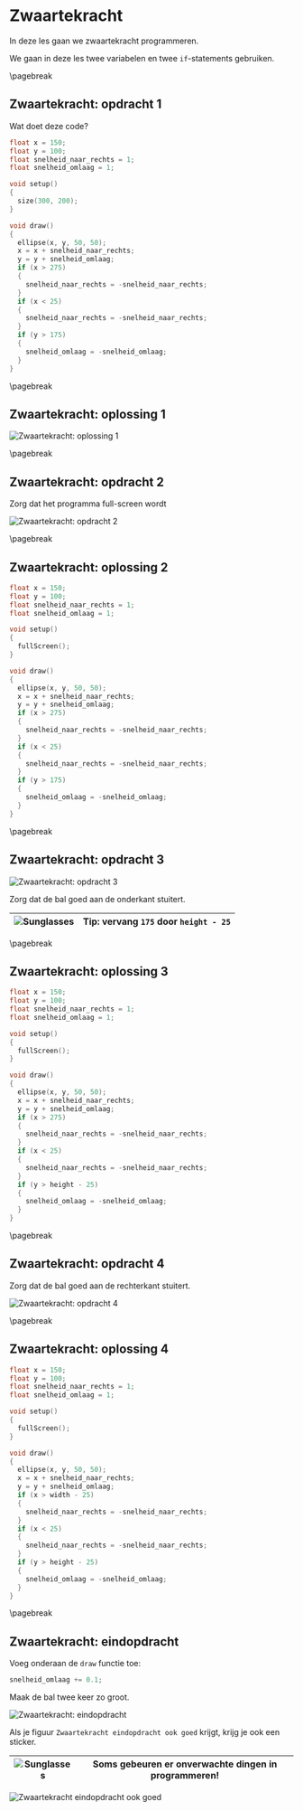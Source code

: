 # Zwaartekracht

In deze les gaan we zwaartekracht programmeren.

We gaan in deze les twee variabelen en twee `if`-statements gebruiken. 

\pagebreak

## Zwaartekracht: opdracht 1

Wat doet deze code?

```c++
float x = 150;
float y = 100;
float snelheid_naar_rechts = 1;
float snelheid_omlaag = 1;

void setup()
{
  size(300, 200);
}

void draw()
{
  ellipse(x, y, 50, 50);
  x = x + snelheid_naar_rechts;
  y = y + snelheid_omlaag;
  if (x > 275)
  {
    snelheid_naar_rechts = -snelheid_naar_rechts;
  }
  if (x < 25)
  {
    snelheid_naar_rechts = -snelheid_naar_rechts;
  }
  if (y > 175)
  {
    snelheid_omlaag = -snelheid_omlaag;
  }
}
```

\pagebreak

## Zwaartekracht: oplossing 1

![Zwaartekracht: oplossing 1](Zwaartekracht1.png)

\pagebreak

## Zwaartekracht: opdracht 2

Zorg dat het programma full-screen wordt

![Zwaartekracht: opdracht 2](Zwaartekracht2.png)

\pagebreak

## Zwaartekracht: oplossing 2

```c++
float x = 150;
float y = 100;
float snelheid_naar_rechts = 1;
float snelheid_omlaag = 1;

void setup()
{
  fullScreen();
}

void draw()
{
  ellipse(x, y, 50, 50);
  x = x + snelheid_naar_rechts;
  y = y + snelheid_omlaag;
  if (x > 275)
  {
    snelheid_naar_rechts = -snelheid_naar_rechts;
  }
  if (x < 25)
  {
    snelheid_naar_rechts = -snelheid_naar_rechts;
  }
  if (y > 175)
  {
    snelheid_omlaag = -snelheid_omlaag;
  }
}
```

\pagebreak

## Zwaartekracht: opdracht 3

![Zwaartekracht: opdracht 3](Zwaartekracht3.png)

Zorg dat de bal goed aan de onderkant stuitert. 

![Sunglasses](EmojiSunglasses.png) | Tip: vervang `175` door `height - 25`
:-------------:|:----------------------------------------: 

\pagebreak

## Zwaartekracht: oplossing 3

```c++
float x = 150;
float y = 100;
float snelheid_naar_rechts = 1;
float snelheid_omlaag = 1;

void setup()
{
  fullScreen();
}

void draw()
{
  ellipse(x, y, 50, 50);
  x = x + snelheid_naar_rechts;
  y = y + snelheid_omlaag;
  if (x > 275)
  {
    snelheid_naar_rechts = -snelheid_naar_rechts;
  }
  if (x < 25)
  {
    snelheid_naar_rechts = -snelheid_naar_rechts;
  }
  if (y > height - 25)
  {
    snelheid_omlaag = -snelheid_omlaag;
  }
}
```

\pagebreak

## Zwaartekracht: opdracht 4

Zorg dat de bal goed aan de rechterkant stuitert.

![Zwaartekracht: opdracht 4](Zwaartekracht4.png)

\pagebreak

## Zwaartekracht: oplossing 4

```c++
float x = 150;
float y = 100;
float snelheid_naar_rechts = 1;
float snelheid_omlaag = 1;

void setup()
{
  fullScreen();
}

void draw()
{
  ellipse(x, y, 50, 50);
  x = x + snelheid_naar_rechts;
  y = y + snelheid_omlaag;
  if (x > width - 25)
  {
    snelheid_naar_rechts = -snelheid_naar_rechts;
  }
  if (x < 25)
  {
    snelheid_naar_rechts = -snelheid_naar_rechts;
  }
  if (y > height - 25)
  {
    snelheid_omlaag = -snelheid_omlaag;
  }
}
```

\pagebreak

## Zwaartekracht: eindopdracht

Voeg onderaan de `draw` functie toe:

```c++
snelheid_omlaag += 0.1;
```

Maak de bal twee keer zo groot.

![Zwaartekracht: eindopdracht](ZwaartekrachtEindopdracht1.png)

Als je figuur `Zwaartekracht eindopdracht ook goed` krijgt, krijg je ook
een sticker.

![Sunglasses](EmojiSunglasses.png) | Soms gebeuren er onverwachte dingen in programmeren!
:-------------:|:----------------------------------------: 

![Zwaartekracht eindopdracht ook goed](ZwaartekrachtEindopdracht2.png)
